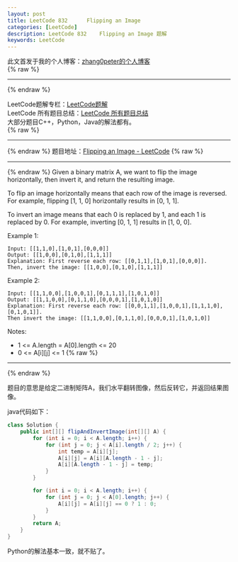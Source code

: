 ```yaml
---
layout: post
title: LeetCode 832 	 Flipping an Image
categories: [LeetCode]
description: LeetCode 832 	 Flipping an Image 题解
keywords: LeetCode
---
```


此文首发于我的个人博客：[zhang0peter的个人博客](https://zhang0peter.com)         
{% raw %}
***          
{% endraw %}



LeetCode题解专栏：[LeetCode题解](https://blog.csdn.net/zhangpeterx/article/category/8722334)              
LeetCode 所有题目总结：[LeetCode 所有题目总结](https://blog.csdn.net/zhangpeterx/article/details/100055202)               
大部分题目C++，Python，Java的解法都有。                
{% raw %}
***          
{% endraw %}
题目地址：[Flipping an Image - LeetCode](https://leetcode.com/problems/flipping-an-image/)
{% raw %}
***          
{% endraw %}
Given a binary matrix A, we want to flip the image horizontally, then invert it, and return the resulting image.

To flip an image horizontally means that each row of the image is reversed.  For example, flipping [1, 1, 0] horizontally results in [0, 1, 1].

To invert an image means that each 0 is replaced by 1, and each 1 is replaced by 0. For example, inverting [0, 1, 1] results in [1, 0, 0].

Example 1:
```
Input: [[1,1,0],[1,0,1],[0,0,0]]
Output: [[1,0,0],[0,1,0],[1,1,1]]
Explanation: First reverse each row: [[0,1,1],[1,0,1],[0,0,0]].
Then, invert the image: [[1,0,0],[0,1,0],[1,1,1]]
```
Example 2:
```
Input: [[1,1,0,0],[1,0,0,1],[0,1,1,1],[1,0,1,0]]
Output: [[1,1,0,0],[0,1,1,0],[0,0,0,1],[1,0,1,0]]
Explanation: First reverse each row: [[0,0,1,1],[1,0,0,1],[1,1,1,0],[0,1,0,1]].
Then invert the image: [[1,1,0,0],[0,1,1,0],[0,0,0,1],[1,0,1,0]]
```
Notes:

* 1 <= A.length = A[0].length <= 20
* 0 <= A[i][j] <= 1
{% raw %}
***          
{% endraw %}

题目的意思是给定二进制矩阵A，我们水平翻转图像，然后反转它，并返回结果图像。

java代码如下：
```java
class Solution {
    public int[][] flipAndInvertImage(int[][] A) {
        for (int i = 0; i < A.length; i++) {
            for (int j = 0; j < A[i].length / 2; j++) {
                int temp = A[i][j];
                A[i][j] = A[i][A.length - 1 - j];
                A[i][A.length - 1 - j] = temp;
            }
        }

        for (int i = 0; i < A.length; i++) {
            for (int j = 0; j < A[0].length; j++) {
                A[i][j] = A[i][j] == 0 ? 1 : 0;
            }
        }
        return A;
    }
}
```
Python的解法基本一致，就不贴了。